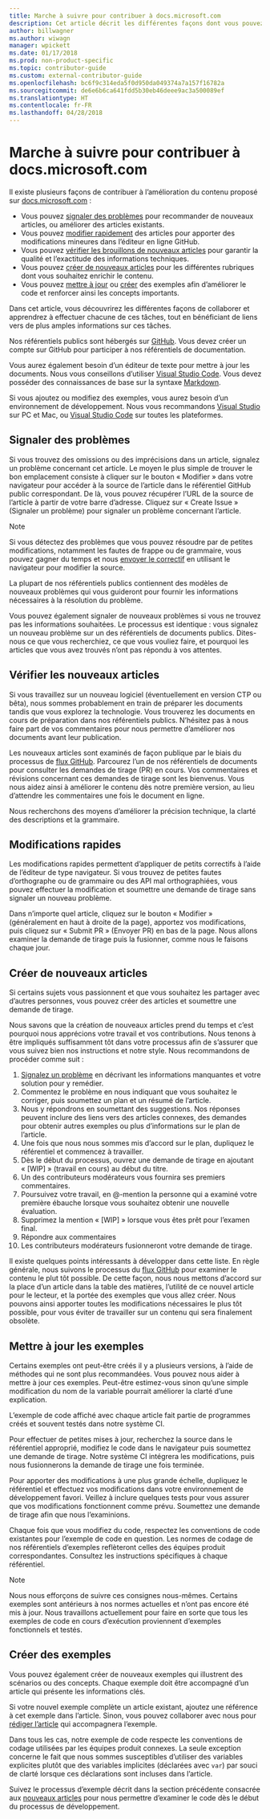 ```yaml
---
title: Marche à suivre pour contribuer à docs.microsoft.com
description: Cet article décrit les différentes façons dont vous pouvez contribuer au contenu de docs.microsoft.com.
author: billwagner
ms.author: wiwagn
manager: wpickett
ms.date: 01/17/2018
ms.prod: non-product-specific
ms.topic: contributor-guide
ms.custom: external-contributor-guide
ms.openlocfilehash: bc6f9c314eda5f0d950da049374a7a157f16782a
ms.sourcegitcommit: de6e6b6ca641fdd5b30eb46deee9ac3a500089ef
ms.translationtype: HT
ms.contentlocale: fr-FR
ms.lasthandoff: 04/28/2018
---
```

# <a name="how-to-contribute-to-docsmicrosoftcom"></a>Marche à suivre pour contribuer à docs.microsoft.com

Il existe plusieurs façons de contribuer à l’amélioration du contenu proposé sur [docs.microsoft.com](https://docs.microsoft.com) :

- Vous pouvez [signaler des problèmes](#create-issues) pour recommander de nouveaux articles, ou améliorer des articles existants.
- Vous pouvez [modifier rapidement](#quick-edits) des articles pour apporter des modifications mineures dans l’éditeur en ligne GitHub.
- Vous pouvez [vérifier les brouillons de nouveaux articles](#review-new-articles) pour garantir la qualité et l’exactitude des informations techniques.
- Vous pouvez [créer de nouveaux articles](#create-new-articles) pour les différentes rubriques dont vous souhaitez enrichir le contenu.
- Vous pouvez [mettre à jour](#update-samples) ou [créer](#create-samples) des exemples afin d’améliorer le code et renforcer ainsi les concepts importants.

Dans cet article, vous découvrirez les différentes façons de collaborer et apprendrez à effectuer chacune de ces tâches, tout en bénéficiant de liens vers de plus amples informations sur ces tâches.

Nos référentiels publics sont hébergés sur [GitHub](https://wwww.GitHub.com).  Vous devez créer un compte sur GitHub pour participer à nos référentiels de documentation.

Vous aurez également besoin d’un éditeur de texte pour mettre à jour les documents. Nous vous conseillons d’utiliser [Visual Studio Code](https://www.visualstudio.com/code). Vous devez posséder des connaissances de base sur la syntaxe [Markdown](https://daringfireball.net/projects/markdown/syntax).

Si vous ajoutez ou modifiez des exemples, vous aurez besoin d’un environnement de développement. Nous vous recommandons [Visual Studio](https://www.visualstudio.com) sur PC et Mac, ou [Visual Studio Code](https://www.visualstudio.com/code) sur toutes les plateformes.

## <a name="create-issues"></a>Signaler des problèmes

Si vous trouvez des omissions ou des imprécisions dans un article, signalez un problème concernant cet article. Le moyen le plus simple de trouver le bon emplacement consiste à cliquer sur le bouton « Modifier » dans votre navigateur pour accéder à la source de l’article dans le référentiel GitHub public correspondant. De là, vous pouvez récupérer l’URL de la source de l’article à partir de votre barre d’adresse. Cliquez sur « Create Issue » (Signaler un problème) pour signaler un problème concernant l’article.

> [!NOTE]
> Si vous détectez des problèmes que vous pouvez résoudre par de petites modifications, notamment les fautes de frappe ou de grammaire, vous pouvez gagner du temps et nous [envoyer le correctif](#quick-edits) en utilisant le navigateur pour modifier la source.

La plupart de nos référentiels publics contiennent des modèles de nouveaux problèmes qui vous guideront pour fournir les informations nécessaires à la résolution du problème.

Vous pouvez également signaler de nouveaux problèmes si vous ne trouvez pas les informations souhaitées. Le processus est identique : vous signalez un nouveau problème sur un des référentiels de documents publics. Dites-nous ce que vous recherchiez, ce que vous vouliez faire, et pourquoi les articles que vous avez trouvés n’ont pas répondu à vos attentes.

## <a name="review-new-articles"></a>Vérifier les nouveaux articles

Si vous travaillez sur un nouveau logiciel (éventuellement en version CTP ou bêta), nous sommes probablement en train de préparer les documents tandis que vous explorez la technologie. Vous trouverez les documents en cours de préparation dans nos référentiels publics. N’hésitez pas à nous faire part de vos commentaires pour nous permettre d’améliorer nos documents avant leur publication.

Les nouveaux articles sont examinés de façon publique par le biais du processus de [flux GitHub](https://guides.github.com/introduction/flow/). Parcourez l’un de nos référentiels de documents pour consulter les demandes de tirage (PR) en cours. Vos commentaires et révisions concernant ces demandes de tirage sont les bienvenus. Vous nous aidez ainsi à améliorer le contenu dès notre première version, au lieu d’attendre les commentaires une fois le document en ligne.

Nous recherchons des moyens d’améliorer la précision technique, la clarté des descriptions et la grammaire.

## <a name="quick-edits"></a>Modifications rapides

Les modifications rapides permettent d’appliquer de petits correctifs à l’aide de l’éditeur de type navigateur. Si vous trouvez de petites fautes d’orthographe ou de grammaire ou des API mal orthographiées, vous pouvez effectuer la modification et soumettre une demande de tirage sans signaler un nouveau problème.

Dans n’importe quel article, cliquez sur le bouton « Modifier » (généralement en haut à droite de la page), apportez vos modifications, puis cliquez sur « Submit PR » (Envoyer PR) en bas de la page. Nous allons examiner la demande de tirage puis la fusionner, comme nous le faisons chaque jour.

## <a name="create-new-articles"></a>Créer de nouveaux articles

Si certains sujets vous passionnent et que vous souhaitez les partager avec d’autres personnes, vous pouvez créer des articles et soumettre une demande de tirage.

Nous savons que la création de nouveaux articles prend du temps et c’est pourquoi nous apprécions votre travail et vos contributions. Nous tenons à être impliqués suffisamment tôt dans votre processus afin de s’assurer que vous suivez bien nos instructions et notre style. Nous recommandons de procéder comme suit :

1. [Signalez un problème](#create-issues) en décrivant les informations manquantes et votre solution pour y remédier.
1. Commentez le problème en nous indiquant que vous souhaitez le corriger, puis soumettez un plan et un résumé de l’article.
1. Nous y répondrons en soumettant des suggestions. Nos réponses peuvent inclure des liens vers des articles connexes, des demandes pour obtenir autres exemples ou plus d’informations sur le plan de l’article.
1. Une fois que nous nous sommes mis d’accord sur le plan, dupliquez le référentiel et commencez à travailler.
1. Dès le début du processus, ouvrez une demande de tirage en ajoutant « [WIP] » (travail en cours) au début du titre.
1. Un des contributeurs modérateurs vous fournira ses premiers commentaires.
1. Poursuivez votre travail, en @-mention la personne qui a examiné votre première ébauche lorsque vous souhaitez obtenir une nouvelle évaluation.
1. Supprimez la mention « [WIP] » lorsque vous êtes prêt pour l’examen final.
1. Répondre aux commentaires
1. Les contributeurs modérateurs fusionneront votre demande de tirage.

Il existe quelques points intéressants à développer dans cette liste. En règle générale, nous suivons le processus du [flux GitHub](https://guides.github.com/introduction/flow/) pour examiner le contenu le plut tôt possible. De cette façon, nous nous mettons d’accord sur la place d’un article dans la table des matières, l’utilité de ce nouvel article pour le lecteur, et la portée des exemples que vous allez créer. Nous pouvons ainsi apporter toutes les modifications nécessaires le plus tôt possible, pour vous éviter de travailler sur un contenu qui sera finalement obsolète.

## <a name="update-samples"></a>Mettre à jour les exemples

Certains exemples ont peut-être créés il y a plusieurs versions, à l’aide de méthodes qui ne sont plus recommandées. Vous pouvez nous aider à mettre à jour ces exemples. Peut-être estimez-vous sinon qu’une simple modification du nom de la variable pourrait améliorer la clarté d’une explication.

L’exemple de code affiché avec chaque article fait partie de programmes créés et souvent testés dans notre système CI.

Pour effectuer de petites mises à jour, recherchez la source dans le référentiel approprié, modifiez le code dans le navigateur puis soumettez une demande de tirage. Notre système CI intégrera les modifications, puis nous fusionnerons la demande de tirage une fois terminée.

Pour apporter des modifications à une plus grande échelle, dupliquez le référentiel et effectuez vos modifications dans votre environnement de développement favori. Veillez à inclure quelques tests pour vous assurer que vos modifications fonctionnent comme prévu. Soumettez une demande de tirage afin que nous l’examinions.

Chaque fois que vous modifiez du code, respectez les conventions de code existantes pour l’exemple de code en question. Les normes de codage de nos référentiels d’exemples reflèteront celles des équipes produit correspondantes. Consultez les instructions spécifiques à chaque référentiel.

> [!NOTE]
> Nous nous efforçons de suivre ces consignes nous-mêmes. Certains exemples sont antérieurs à nos normes actuelles et n’ont pas encore été mis à jour. Nous travaillons actuellement pour faire en sorte que tous les exemples de code en cours d’exécution proviennent d’exemples fonctionnels et testés.

## <a name="create-samples"></a>Créer des exemples

Vous pouvez également créer de nouveaux exemples qui illustrent des scénarios ou des concepts. Chaque exemple doit être accompagné d’un article qui présente les informations clés.

Si votre nouvel exemple complète un article existant, ajoutez une référence à cet exemple dans l’article. Sinon, vous pouvez collaborer avec nous pour [rédiger l’article](#create-new-articles) qui accompagnera l’exemple.

Dans tous les cas, notre exemple de code respecte les conventions de codage utilisées par les équipes produit connexes. La seule exception concerne le fait que nous sommes susceptibles d’utiliser des variables explicites plutôt que des variables implicites (déclarées avec `var`) par souci de clarté lorsque ces déclarations sont incluses dans l’article.

Suivez le processus d’exemple décrit dans la section précédente consacrée aux [nouveaux articles](#create-new-articles) pour nous permettre d’examiner le code dès le début du processus de développement.
